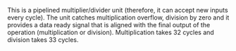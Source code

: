 This is a pipelined multiplier/divider unit (therefore, it can accept new inputs every cycle). The unit catches multiplication overflow, division by zero and it provides a data ready signal that is aligned with the final output of the operation (multiplication or division). Multiplication takes 32 cycles and division takes 33 cycles. 
